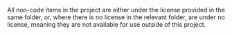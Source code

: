 All non-code items in the project are either under the license provided in the same folder, or, where there is no license in the relevant folder, are under no license, meaning they are not available for use outside of this project. 